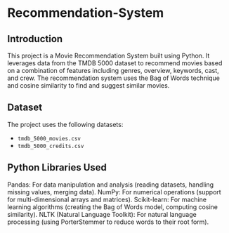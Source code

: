 # Recommendation-System
## Introduction
This project is a Movie Recommendation System built using Python. It leverages data from the TMDB 5000 dataset to recommend movies based on a combination of features including genres, overview, keywords, cast, and crew. The recommendation system uses the Bag of Words technique and cosine similarity to find and suggest similar movies.

## Dataset
The project uses the following datasets:
- `tmdb_5000_movies.csv`
- `tmdb_5000_credits.csv`

## Python Libraries Used
Pandas: For data manipulation and analysis (reading datasets, handling missing values, merging data).
NumPy: For numerical operations (support for multi-dimensional arrays and matrices).
Scikit-learn: For machine learning algorithms (creating the Bag of Words model, computing cosine similarity).
NLTK (Natural Language Toolkit): For natural language processing (using PorterStemmer to reduce words to their root form).
